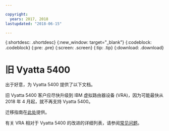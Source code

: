 ```yaml
---

copyright:
  years: 2017, 2018
lastupdated: "2018-06-15"

---
```


{:shortdesc: .shortdesc}
{:new_window: target="_blank"}
{:codeblock: .codeblock}
{:pre: .pre}
{:screen: .screen}
{:tip: .tip}
{:download: .download}

# 旧 Vyatta 5400
出于好意，为 Vyatta 5400 提供了以下文档。 

旧 Vyatta 5400 客户应尽快升级到 IBM 虚拟路由器设备 (VRA)，因为可能最快从 2018 年 4 月起，就不再支持 Vyatta 5400。

迁移指南在[此处](http://wpc.c320.edgecastcdn.net/00C320/Vyatta%205400%20to%20Virtual%20Router%20Appliance%20Upgrade%20Options.pdf)提供。

有关 VRA 相对于 Vyatta 5400 的改进的详细列表，请参阅[常见问题](faqs.html#what-improvements-does-the-virtual-router-appliance-vyatta-5600-have-over-the-vyatta-5400-)。 
